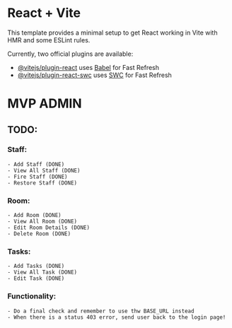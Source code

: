 # React + Vite

This template provides a minimal setup to get React working in Vite with HMR and some ESLint rules.

Currently, two official plugins are available:

- [@vitejs/plugin-react](https://github.com/vitejs/vite-plugin-react/blob/main/packages/plugin-react/README.md) uses [Babel](https://babeljs.io/) for Fast Refresh
- [@vitejs/plugin-react-swc](https://github.com/vitejs/vite-plugin-react-swc) uses [SWC](https://swc.rs/) for Fast Refresh

# MVP ADMIN

## TODO: 

### Staff: 
    - Add Staff (DONE)
    - View All Staff (DONE)
    - Fire Staff (DONE)
    - Restore Staff (DONE)
### Room: 
    - Add Room (DONE)
    - View All Room (DONE)
    - Edit Room Details (DONE)
    - Delete Room (DONE)
### Tasks: 
    - Add Tasks (DONE)
    - View All Task (DONE)
    - Edit Task (DONE)
### Functionality: 
    - Do a final check and remember to use thw BASE_URL instead
    - When there is a status 403 error, send user back to the login page!